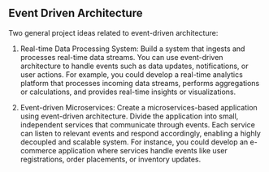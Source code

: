 ## Event Driven Architecture
Two general project ideas related to event-driven architecture:

1. Real-time Data Processing System: Build a system that ingests and processes real-time data streams. You can use event-driven architecture to handle events such as data updates, notifications, or user actions. For example, you could develop a real-time analytics platform that processes incoming data streams, performs aggregations or calculations, and provides real-time insights or visualizations.

2. Event-driven Microservices: Create a microservices-based application using event-driven architecture. Divide the application into small, independent services that communicate through events. Each service can listen to relevant events and respond accordingly, enabling a highly decoupled and scalable system. For instance, you could develop an e-commerce application where services handle events like user registrations, order placements, or inventory updates.

